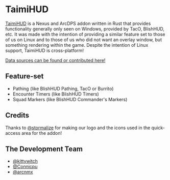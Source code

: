 # TaimiHUD

[TaimiHUD](https://github.com/TaimiHUD/TaimiHUD) is a Nexus and ArcDPS addon written in Rust that provides functionality generally only seen on Windows, provided by TacO, BlishHUD, etc. It was made with the intention of providing a similar feature set to those of us on Linux and to those of us who did not want an overlay window, but something rendering within the game. Despite the intention of Linux support, TaimiHUD is cross-platform!

[Data sources can be found or contributed here!](https://github.com/TaimiHUD/DataSources)

## Feature-set

* Pathing (like BlishHUD Pathing, TacO or Burrito)
* Encounter Timers (like BlishHUD Timers)
* Squad Markers (like BlishHUD Commander's Markers)

## Credits

Thanks to [@stormalize](https://github.com/stormalize) for making our logo and the icons used in the quick-access area for the addon!

## The Development Team

* [@kittywitch](https://github.com/kittywitch)
* [@Connicpu](https://github.com/Connicpu)
* [@arcnmx](https://github.com/arcnmx)
